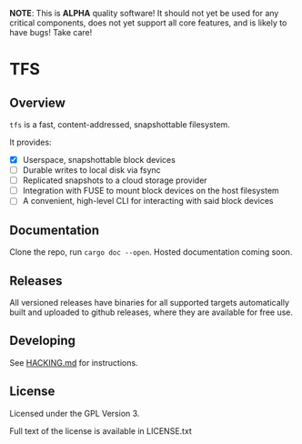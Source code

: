 **NOTE**: This is **ALPHA** quality software! It should not yet be used for any
critical components, does not yet support all core features, and is likely
to have bugs! Take care!

# TFS

## Overview

`tfs` is a fast, content-addressed, snapshottable filesystem.

It provides:
  - [x] Userspace, snapshottable block devices
  - [ ] Durable writes to local disk via fsync
  - [ ] Replicated snapshots to a cloud storage provider
  - [ ] Integration with FUSE to mount block devices on the host filesystem
  - [ ] A convenient, high-level CLI for interacting with said block devices

## Documentation

Clone the repo, run `cargo doc --open`. Hosted documentation coming soon.

## Releases

All versioned releases have binaries for all supported targets automatically
built and uploaded to github releases, where they are available for free use.

## Developing

See [HACKING.md](HACKING.md) for instructions.

## License

Licensed under the GPL Version 3.

Full text of the license is available in LICENSE.txt


